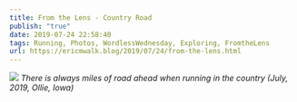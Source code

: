 ```yaml
---
title: From the Lens - Country Road
publish: "true"
date: 2019-07-24 22:58:40
tags: Running, Photos, WordlessWednesday, Exploring, FromtheLens
url: https://ericmwalk.blog/2019/07/24/from-the-lens.html
---
```


![](https://ericmwalk.blog/uploads/2021/a3ba097fbc.jpg)
*There is always miles of road ahead when running in the country (July, 2019, Ollie, Iowa)*